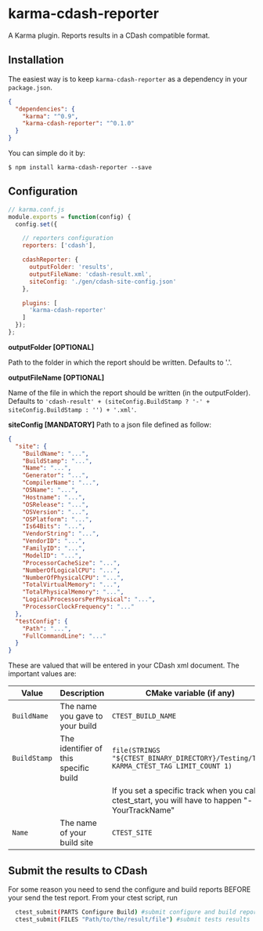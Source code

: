 ﻿karma-cdash-reporter
==================

A Karma plugin. Reports results in a CDash compatible format.

## Installation
The easiest way is to keep `karma-cdash-reporter` as a dependency in your `package.json`.
```json
{
  "dependencies": {
    "karma": "^0.9",
    "karma-cdash-reporter": "^0.1.0"
  }
}
```

You can simple do it by:

    $ npm install karma-cdash-reporter --save

## Configuration
```js
// karma.conf.js
module.exports = function(config) {
  config.set({

    // reporters configuration
    reporters: ['cdash'],

    cdashReporter: {
      outputFolder: 'results',
      outputFileName: 'cdash-result.xml',
      siteConfig: './gen/cdash-site-config.json'
    },

    plugins: [
      'karma-cdash-reporter'
    ]
  });
};
```

**outputFolder [OPTIONAL]**

Path to the folder in which the report should be written.
Defaults to '.'.

**outputFileName [OPTIONAL]** 

Name of the file in which the report should be written (in the outputFolder).
Defaults to ```'cdash-result' + (siteConfig.BuildStamp ? '-' + siteConfig.BuildStamp : '') + '.xml'```.

**siteConfig [MANDATORY]** 
Path to a json file defined as follow:
```json
{
  "site": {
    "BuildName": "...",
    "BuildStamp": "...",
    "Name": "...",
    "Generator": "...",
    "CompilerName": "...",
    "OSName": "...",
    "Hostname": "...",
    "OSRelease": "...",
    "OSVersion": "...",
    "OSPlatform": "...",
    "Is64Bits": "...",
    "VendorString": "...",
    "VendorID": "...",
    "FamilyID": "...",
    "ModelID": "...",
    "ProcessorCacheSize": "...",
    "NumberOfLogicalCPU": "...",
    "NumberOfPhysicalCPU": "...",
    "TotalVirtualMemory": "...",
    "TotalPhysicalMemory": "...",
    "LogicalProcessorsPerPhysical": "...",
    "ProcessorClockFrequency": "..."
  },
  "testConfig": {
    "Path": "...",
    "FullCommandLine": "..."
  }
}
```
These are valued that will be entered in your CDash xml document.
The important values are:

Value | Description | CMake variable (if any)
----- | ----------- |-------------------
`BuildName` | The name you gave to your build | `CTEST_BUILD_NAME`
`BuildStamp` | The identifier of this specific build | `file(STRINGS "${CTEST_BINARY_DIRECTORY}/Testing/TAG" KARMA_CTEST_TAG LIMIT_COUNT 1)`
|||If you set a specific track when you called ctest_start, you will have to happen "-YourTrackName"
`Name` | The name of your build site | `CTEST_SITE`

## Submit the results to CDash

For some reason you need to send the configure and build reports BEFORE your send the test report.
From your ctest script, run
```bash
  ctest_submit(PARTS Configure Build) #submit configure and build reports first
  ctest_submit(FILES "Path/to/the/result/file") #submit tests results
```
